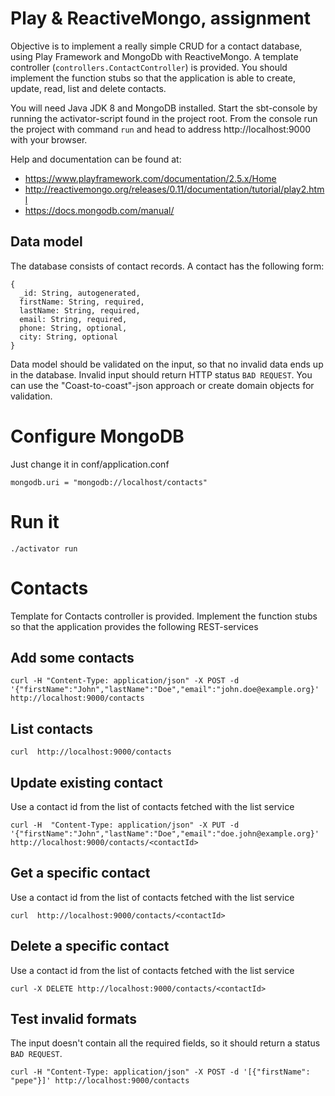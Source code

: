 # Play & ReactiveMongo, assignment

Objective is to implement a really simple CRUD for a contact database, using Play Framework and MongoDb with ReactiveMongo. A template controller (`controllers.ContactController`) is provided. You should implement the function stubs so that the application is able to create, update, read, list and delete contacts.
 
You will need Java JDK 8 and MongoDB installed. Start the sbt-console by running the activator-script found in the project root. From the console run the project with command `run` and head to address http://localhost:9000 with your browser. 

Help and documentation can be found at:
* https://www.playframework.com/documentation/2.5.x/Home
* http://reactivemongo.org/releases/0.11/documentation/tutorial/play2.html
* https://docs.mongodb.com/manual/

 
## Data model

The database consists of contact records. A contact has the following form:

```
{
  _id: String, autogenerated,
  firstName: String, required,
  lastName: String, required,
  email: String, required,
  phone: String, optional,
  city: String, optional
}
```

Data model should be validated on the input, so that no invalid data ends up in the database. Invalid input should return HTTP status `BAD REQUEST`. You can use the "Coast-to-coast"-json approach or create domain objects for validation. 

# Configure MongoDB

Just change it in conf/application.conf

```
mongodb.uri = "mongodb://localhost/contacts"
```

# Run it

```
./activator run
```

# Contacts

Template for Contacts controller is provided. Implement the function stubs so that the application provides the following REST-services

## Add some contacts

```
curl -H "Content-Type: application/json" -X POST -d '{"firstName":"John","lastName":"Doe","email":"john.doe@example.org}' http://localhost:9000/contacts
```

## List contacts

```
curl  http://localhost:9000/contacts
```

## Update existing contact

Use a contact id from the list of contacts fetched with the list service

```
curl -H  "Content-Type: application/json" -X PUT -d '{"firstName":"John","lastName":"Doe","email":"doe.john@example.org}' http://localhost:9000/contacts/<contactId>
```

## Get a specific contact

Use a contact id from the list of contacts fetched with the list service

```
curl  http://localhost:9000/contacts/<contactId>
```

## Delete a specific contact

Use a contact id from the list of contacts fetched with the list service

```
curl -X DELETE http://localhost:9000/contacts/<contactId>
```


## Test invalid formats

The input doesn't contain all the required fields, so it should return a status `BAD REQUEST`.

```
curl -H "Content-Type: application/json" -X POST -d '[{"firstName": "pepe"}]' http://localhost:9000/contacts
```
